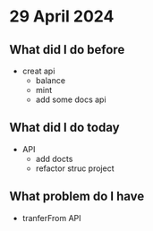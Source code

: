 # 29 April 2024
## What did I do before
- creat api 
    - balance
    - mint
    - add some docs api

## What did I do today
- API
    - add docts
    - refactor struc project
    
## What problem do I have
- tranferFrom API

